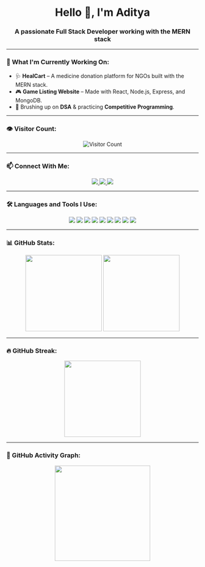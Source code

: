<!-- Profile Header -->
<h1 align="center">Hello 👋, I'm Aditya</h1>
<h3 align="center">A passionate Full Stack Developer working with the MERN stack</h3>

---

### 🚀 What I'm Currently Working On:
- 🩺 **HealCart** – A medicine donation platform for NGOs built with the MERN stack.
- 🎮 **Game Listing Website** – Made with React, Node.js, Express, and MongoDB.
- 🧠 Brushing up on **DSA** & practicing **Competitive Programming**.

---

### 👁️ Visitor Count:
<p align="center">
  <img src="https://komarev.com/ghpvc/?username=Aditya-raj4&style=flat&color=blue" alt="Visitor Count" />
</p>

---

### 📫 Connect With Me:
<p align="center">
  <a href="https://www.linkedin.com/in/aditya-raj-416a61261" target="_blank">
    <img src="https://img.shields.io/badge/-LinkedIn-blue?style=for-the-badge&logo=linkedin" />
  </a>
  <a href="mailto:raditya0949@gmail.com">
    <img src="https://img.shields.io/badge/-Email-red?style=for-the-badge&logo=gmail&logoColor=white" />
  </a>
  <a href="https://portfolio-aditya-rajs-projects-4763438f.vercel.app/" target="_blank">
    <img src="https://img.shields.io/badge/-Portfolio-black?style=for-the-badge&logo=firefox-browser" />
  </a>
</p>

---

### 🛠️ Languages and Tools I Use:
<p align="center">
  <img src="https://img.shields.io/badge/JavaScript-yellow?style=for-the-badge&logo=javascript" />
  <img src="https://img.shields.io/badge/React-61DAFB?style=for-the-badge&logo=react" />
  <img src="https://img.shields.io/badge/Node.js-339933?style=for-the-badge&logo=node.js" />
  <img src="https://img.shields.io/badge/Express.js-000000?style=for-the-badge&logo=express" />
  <img src="https://img.shields.io/badge/MongoDB-47A248?style=for-the-badge&logo=mongodb" />
  <img src="https://img.shields.io/badge/Git-F05032?style=for-the-badge&logo=git" />
  <img src="https://img.shields.io/badge/GitHub-181717?style=for-the-badge&logo=github" />
  <img src="https://img.shields.io/badge/HTML5-E34F26?style=for-the-badge&logo=html5&logoColor=white" />
  <img src="https://img.shields.io/badge/CSS3-1572B6?style=for-the-badge&logo=css3&logoColor=white" />
</p>

---

### 📊 GitHub Stats:
<p align="center">
  <img src="https://github-readme-stats.vercel.app/api?username=Aditya-raj4&show_icons=true&theme=radical" height="200"/>
  <img src="https://github-readme-stats.vercel.app/api/top-langs/?username=Aditya-raj4&layout=compact&theme=radical" height="200"/>
</p>

---

### 🔥 GitHub Streak:
<p align="center">
  <img src="https://streak-stats.demolab.com/?user=Aditya-raj4&theme=radical" height="200"/>
</p>

---

### 🧩 GitHub Activity Graph:
<p align="center">
  <img src="https://github-readme-activity-graph.vercel.app/graph?username=Aditya-raj4&theme=rogue" height="250"/>
</p>







